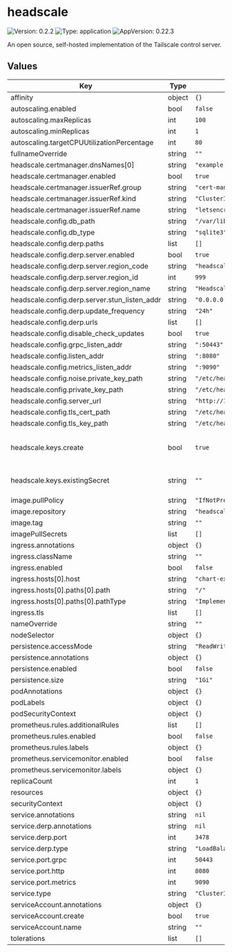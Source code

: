 # headscale

![Version: 0.2.2](https://img.shields.io/badge/Version-0.2.2-informational?style=flat-square) ![Type: application](https://img.shields.io/badge/Type-application-informational?style=flat-square) ![AppVersion: 0.22.3](https://img.shields.io/badge/AppVersion-0.22.3-informational?style=flat-square)

An open source, self-hosted implementation of the Tailscale control server.

## Values

| Key | Type | Default | Description |
|-----|------|---------|-------------|
| affinity | object | `{}` |  |
| autoscaling.enabled | bool | `false` |  |
| autoscaling.maxReplicas | int | `100` |  |
| autoscaling.minReplicas | int | `1` |  |
| autoscaling.targetCPUUtilizationPercentage | int | `80` |  |
| fullnameOverride | string | `""` |  |
| headscale.certmanager.dnsNames[0] | string | `"example.com"` |  |
| headscale.certmanager.enabled | bool | `true` |  |
| headscale.certmanager.issuerRef.group | string | `"cert-manager.io"` |  |
| headscale.certmanager.issuerRef.kind | string | `"ClusterIssuer"` |  |
| headscale.certmanager.issuerRef.name | string | `"letsencrypt-prod"` |  |
| headscale.config.db_path | string | `"/var/lib/headscale/db.sqlite"` |  |
| headscale.config.db_type | string | `"sqlite3"` |  |
| headscale.config.derp.paths | list | `[]` |  |
| headscale.config.derp.server.enabled | bool | `true` |  |
| headscale.config.derp.server.region_code | string | `"headscale"` |  |
| headscale.config.derp.server.region_id | int | `999` |  |
| headscale.config.derp.server.region_name | string | `"Headscale Embedded DERP"` |  |
| headscale.config.derp.server.stun_listen_addr | string | `"0.0.0.0:3478"` |  |
| headscale.config.derp.update_frequency | string | `"24h"` |  |
| headscale.config.derp.urls | list | `[]` |  |
| headscale.config.disable_check_updates | bool | `true` |  |
| headscale.config.grpc_listen_addr | string | `":50443"` |  |
| headscale.config.listen_addr | string | `":8080"` |  |
| headscale.config.metrics_listen_addr | string | `":9090"` |  |
| headscale.config.noise.private_key_path | string | `"/etc/headscale/secrets/noise.key"` |  |
| headscale.config.private_key_path | string | `"/etc/headscale/secrets/wireguard.key"` |  |
| headscale.config.server_url | string | `"http://127.0.0.1:8080"` |  |
| headscale.config.tls_cert_path | string | `"/etc/headscale/certs/tls.crt"` |  |
| headscale.config.tls_key_path | string | `"/etc/headscale/certs/tls.key"` |  |
| headscale.keys.create | bool | `true` | Create a new private key, if not exists |
| headscale.keys.existingSecret | string | `""` | Use an existing secret |
| image.pullPolicy | string | `"IfNotPresent"` |  |
| image.repository | string | `"headscale/headscale"` |  |
| image.tag | string | `""` |  |
| imagePullSecrets | list | `[]` |  |
| ingress.annotations | object | `{}` |  |
| ingress.className | string | `""` |  |
| ingress.enabled | bool | `false` |  |
| ingress.hosts[0].host | string | `"chart-example.local"` |  |
| ingress.hosts[0].paths[0].path | string | `"/"` |  |
| ingress.hosts[0].paths[0].pathType | string | `"ImplementationSpecific"` |  |
| ingress.tls | list | `[]` |  |
| nameOverride | string | `""` |  |
| nodeSelector | object | `{}` |  |
| persistence.accessMode | string | `"ReadWriteOnce"` |  |
| persistence.annotations | object | `{}` |  |
| persistence.enabled | bool | `false` |  |
| persistence.size | string | `"1Gi"` |  |
| podAnnotations | object | `{}` |  |
| podLabels | object | `{}` |  |
| podSecurityContext | object | `{}` |  |
| prometheus.rules.additionalRules | list | `[]` |  |
| prometheus.rules.enabled | bool | `false` |  |
| prometheus.rules.labels | object | `{}` |  |
| prometheus.servicemonitor.enabled | bool | `false` |  |
| prometheus.servicemonitor.labels | object | `{}` |  |
| replicaCount | int | `1` |  |
| resources | object | `{}` |  |
| securityContext | object | `{}` |  |
| service.annotations | string | `nil` |  |
| service.derp.annotations | string | `nil` |  |
| service.derp.port | int | `3478` |  |
| service.derp.type | string | `"LoadBalancer"` |  |
| service.port.grpc | int | `50443` |  |
| service.port.http | int | `8080` |  |
| service.port.metrics | int | `9090` |  |
| service.type | string | `"ClusterIP"` |  |
| serviceAccount.annotations | object | `{}` |  |
| serviceAccount.create | bool | `true` |  |
| serviceAccount.name | string | `""` |  |
| tolerations | list | `[]` |  |
